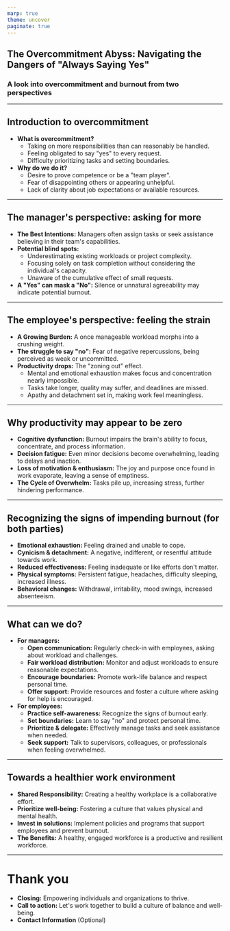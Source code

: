 ```yaml
---
marp: true
theme: uncover
paginate: true
---
```


## The Overcommitment Abyss: Navigating the Dangers of "Always Saying Yes"
### A look into overcommitment and burnout from two perspectives

<!--
_backgroundImage: url("https://unsplash.com/photos/a-single-person-trying-to-juggle-too-many-balls-with-some-falling-Q_QG8K8eQ_M")
-->

---

## Introduction to overcommitment

*   **What is overcommitment?**
    *   Taking on more responsibilities than can reasonably be handled.
    *   Feeling obligated to say "yes" to every request.
    *   Difficulty prioritizing tasks and setting boundaries.
*   **Why do we do it?**
    *   Desire to prove competence or be a "team player".
    *   Fear of disappointing others or appearing unhelpful.
    *   Lack of clarity about job expectations or available resources.

---

## The manager's perspective: asking for more

*   **The Best Intentions:** Managers often assign tasks or seek assistance believing in their team's capabilities.
*   **Potential blind spots:**
    *   Underestimating existing workloads or project complexity.
    *   Focusing solely on task completion without considering the individual's capacity.
    *   Unaware of the cumulative effect of small requests.
*   **A "Yes" can mask a "No":** Silence or unnatural agreeability may indicate potential burnout.

---

## The employee's perspective: feeling the strain

*   **A Growing Burden:** A once manageable workload morphs into a crushing weight.
*   **The struggle to say "no":** Fear of negative repercussions, being perceived as weak or uncommitted.
*   **Productivity drops:** The "zoning out" effect.
    *   Mental and emotional exhaustion makes focus and concentration nearly impossible.
    *   Tasks take longer, quality may suffer, and deadlines are missed.
    *   Apathy and detachment set in, making work feel meaningless.

---

## Why productivity may appear to be zero

*   **Cognitive dysfunction:** Burnout impairs the brain's ability to focus, concentrate, and process information.
*   **Decision fatigue:** Even minor decisions become overwhelming, leading to delays and inaction.
*   **Loss of motivation & enthusiasm:** The joy and purpose once found in work evaporate, leaving a sense of emptiness.
*   **The Cycle of Overwhelm:** Tasks pile up, increasing stress, further hindering performance.

---

## Recognizing the signs of impending burnout (for both parties)

*   **Emotional exhaustion:** Feeling drained and unable to cope.
*   **Cynicism & detachment:** A negative, indifferent, or resentful attitude towards work.
*   **Reduced effectiveness:** Feeling inadequate or like efforts don't matter.
*   **Physical symptoms:** Persistent fatigue, headaches, difficulty sleeping, increased illness.
*   **Behavioral changes:** Withdrawal, irritability, mood swings, increased absenteeism.

---

## What can we do?

*   **For managers:**
    *   **Open communication:** Regularly check-in with employees, asking about workload and challenges.
    *   **Fair workload distribution:** Monitor and adjust workloads to ensure reasonable expectations.
    *   **Encourage boundaries:** Promote work-life balance and respect personal time.
    *   **Offer support:** Provide resources and foster a culture where asking for help is encouraged.
*   **For employees:**
    *   **Practice self-awareness:** Recognize the signs of burnout early.
    *   **Set boundaries:** Learn to say "no" and protect personal time.
    *   **Prioritize & delegate:** Effectively manage tasks and seek assistance when needed.
    *   **Seek support:** Talk to supervisors, colleagues, or professionals when feeling overwhelmed.

---

## Towards a healthier work environment

*   **Shared Responsibility:** Creating a healthy workplace is a collaborative effort.
*   **Prioritize well-being:** Fostering a culture that values physical and mental health.
*   **Invest in solutions:** Implement policies and programs that support employees and prevent burnout.
*   **The Benefits:** A healthy, engaged workforce is a productive and resilient workforce.

---

# Thank you

*   **Closing:** Empowering individuals and organizations to thrive.
*   **Call to action:** Let's work together to build a culture of balance and well-being.
*   **Contact Information** (Optional)
